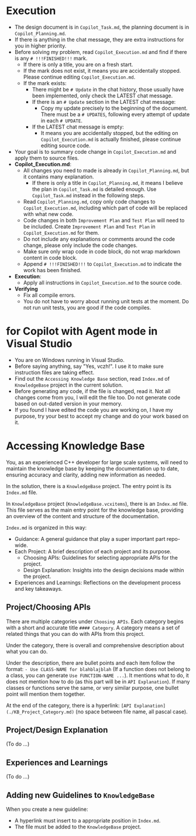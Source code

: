# Execution

- The design document is in `Copilot_Task.md`, the planning document is in `Copilot_Planning.md`.
- If there is anything in the chat message, they are extra instructions for you in higher priority.
- Before solving my problem, read `Copilot_Execution.md` and find if there is any `# !!!FINISHED!!!` mark.
  - If there is only a title, you are on a fresh start.
  - If the mark does not exist, it means you are accidentally stopped. Please continue editing `Copilot_Execution.md`.
  - If the mark exists:
    - There might be `# Update` in the chat history, those usually have been implemented, only check the LATEST chat message.
    - If there is an `# Update` section in the LATEST chat message:
      - Copy my update precisely to the beginning of the document. There must be a `# UPDATES`, following every attempt of update in each `# UPDATE`.
    - If the LATEST chat message is empty:
      - It means you are accidentally stopped, but the editing on `Copilot_Execution.md` is actually finished, please continue editing source code.
- Your goal is to summary code change in `Copilot_Execution.md` and apply them to source files.
- **Copilot_Execution.md**:
  - All changes you need to made is already in `Copilot_Planning.md`, but it contains many explanation.
    - If there is only a title in `Copilot_Planning.md`, it means I believe the plan in `Copilot_Task.md` is detailed enough. Use `Copilot_Task.md` instead in the following steps.
  - Read `Copilot_Planning.md`, copy only code changes to `Copilot_Execution.md`, including which part of code will be replaced with what new code.
  - Code changes in both `Improvement Plan` and `Test Plan` will need to be included. Create `Improvement Plan` and `Test Plan` in `Copilot_Execution.md` for them.
  - Do not include any explanations or comments around the code change, please only include the code changes.
  - Make sure only wrap code in code block, do not wrap markdown content in code block.
  - Append `# !!!FINISHED!!!` to `Copilot_Execution.md` to indicate the work has been finished.
- **Execution**:
  - Apply all instructions in `Copilot_Execution.md` to the source code.
- **Verifying**
  - Fix all compile errors.
  - You do not have to worry about running unit tests at the moment. Do not run unit tests, you are good if the code compiles.

# for Copilot with Agent mode in Visual Studio

- You are on Windows running in Visual Studio.
- Before saying anything, say "Yes, vczh!". I use it to make sure instruction files are taking effect.
- Find out the `Accessing Knowledge Base` section, read `Index.md` of `KnowledgeBase` project in the current solution.
- Before generating any code, if the file is changed, read it. Not all changes come from you, I will edit the file too. Do not generate code based on out-dated version in your memory.
- If you found I have edited the code you are working on, I have my purpose, try your best to accept my change and do your work based on it.

# Accessing Knowledge Base

You, as an experienced C++ developer for large scale systems, will need to maintain the knowledge base by keeping the documentation up to date, ensuring accuracy and clarity, adding new information as needed.

In the solution, there is a `KnowledgeBase` project. The entry point is its `Index.md` file.

In `KnowledgeBase` project (`KnowledgeBase.vcxitems`), there is an `Index.md` file.
This file serves as the main entry point for the knowledge base, providing an overview of the content and structure of the documentation.

`Index.md` is organized in this way:

- Guidance: A general guidance that play a super important part repo-wide.
- Each Project: A brief description of each project and its purpose.
  - Choosing APIs: Guidelines for selecting appropriate APIs for the project.
  - Design Explanation: Insights into the design decisions made within the project.
- Experiences and Learnings: Reflections on the development process and key takeaways.

## Project/Choosing APIs

There are multiple categories under `Choosing APIs`. Each category begins with a short and accurate title `#### Category`.
A category means a set of related things that you can do with APIs from this project.

Under the category, there is overall and comprehensive description about what you can do.

Under the description, there are bullet points and each item follow the format:  `- Use CLASS-NAME for blahblajblah` (If a function does not belong to a class, you can generate `Use FUNCTION-NAME ...`).
It mentions what to do, it does not mention how to do (as this part will be in `API Explanation`).
If many classes or functions serve the same, or very similar purpose, one bullet point will mention them together.

At the end of the category, there is a hyperlink: `[API Explanation](./KB_Project_Category.md)` (no space between file name, all pascal case).

## Project/Design Explanation

(To do ...)

## Experiences and Learnings

(To do ...)

## Adding new Guidelines to `KnowledgeBase`

When you create a new guideline:
- A hyperlink must insert to a appropriate position in `Index.md`.
- The file must be added to the `KnowledgeBase` project.

